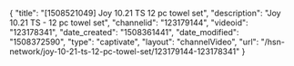 {
    "title": "[1508521049] Joy 10.21 TS 12 pc towel set",
    "description": "Joy 10.21 TS - 12 pc towel set",
    "channelid": "123179144",
    "videoid": "123178341",
    "date_created": "1508361441",
    "date_modified": "1508372590",
    "type": "captivate",
    "layout": "channelVideo",
    "url": "\/hsn-network\/joy-10-21-ts-12-pc-towel-set\/123179144-123178341"
}